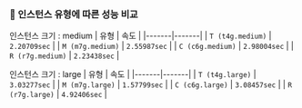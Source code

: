 ### 🔎 인스턴스 유형에 따른 성능 비교
인스턴스 크기 : medium 
| 유형 | 속도 |
|-------|-------|
| `T (t4g.medium)` | `2.20709sec` |
| `M (m7g.medium)` | `2.55987sec` |
| `C (c6g.medium)` | `2.98004sec` |
| `R (r7g.medium)` | `2.23438sec` |

인스턴스 크기 : large
| 유형 | 속도 |
|-------|-------|
| `T (t4g.large)` | `3.03277sec` |
| `M (m7g.large)` | `1.57799sec` |
| `C (c6g.large)` | `3.08457sec` |
| `R (r7g.large)` | `4.92406sec` | 
